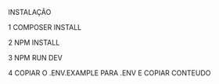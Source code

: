 INSTALAÇÃO 

1 COMPOSER INSTALL

2 NPM INSTALL 

3 NPM RUN DEV 

4 COPIAR O .ENV.EXAMPLE PARA .ENV E COPIAR CONTEUDO 

